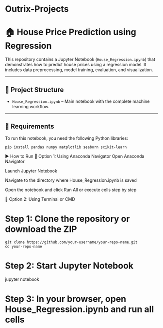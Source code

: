# Outrix-Projects

# 🏠 House Price Prediction using Regression

This repository contains a Jupyter Notebook (`House_Regression.ipynb`) that demonstrates how to predict house prices using a regression model. It includes data preprocessing, model training, evaluation, and visualization.

---

## 📁 Project Structure

- `House_Regression.ipynb` – Main notebook with the complete machine learning workflow.

---

## 🔧 Requirements

To run this notebook, you need the following Python libraries:

```
pip install pandas numpy matplotlib seaborn scikit-learn
```

▶️ How to Run
📌 Option 1: Using Anaconda Navigator
Open Anaconda Navigator

Launch Jupyter Notebook

Navigate to the directory where House_Regression.ipynb is saved

Open the notebook and click Run All or execute cells step by step


📌 Option 2: Using Terminal or CMD

# Step 1: Clone the repository or download the ZIP

```
git clone https://github.com/your-username/your-repo-name.git
cd your-repo-name
```

# Step 2: Start Jupyter Notebook
jupyter notebook

# Step 3: In your browser, open House_Regression.ipynb and run all cells
